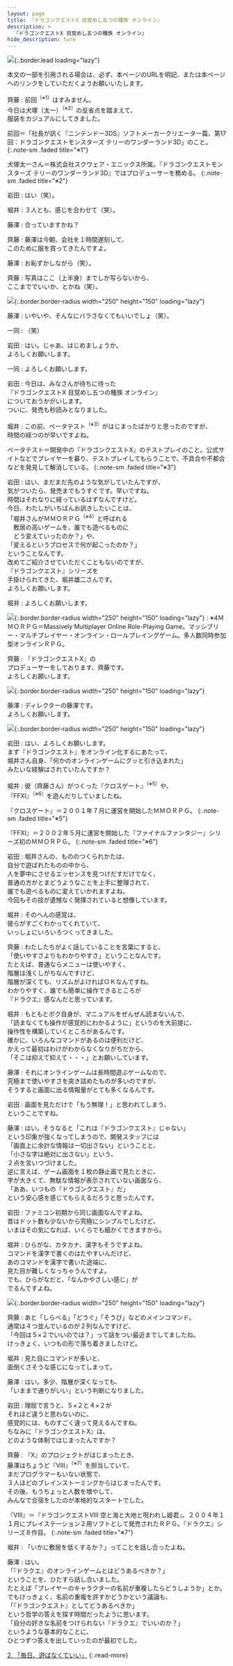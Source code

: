 ```yaml
---
layout: page
title: 『ドラゴンクエストX 目覚めし五つの種族 オンライン』
description: >
  『ドラゴンクエストX 目覚めし五つの種族 オンライン』
hide_description: ture
---
```


![](/interviews/jp/wii/s4mj/vol1/img/mainvisual1.jpg){:.border.lead loading="lazy"}

本文の一部を引用される場合は、必ず、本ページのURLを明記、または本ページへのリンクをしていただくようお願いいたします。

齊藤
: 前回<sup>（※1）</sup>はすみません。<br>今日は犬塚（太一）<sup>（※2）</sup>の反省点を踏まえて、<br>服装をカジュアルにしてきました。

前回＝「社長が訊く『ニンテンドー3DS』ソフトメーカークリエーター篇、第17回：ドラゴンクエストモンスターズ テリーのワンダーランド3D」のこと。
{:.note-sm .faded title="※1"}

犬塚太一さん＝株式会社スクウェア・エニックス所属。『ドラゴンクエストモンスターズ テリーのワンダーランド3D』ではプロデューサーを務める。
{:.note-sm .faded title="※2"}

岩田
: はい（笑）。

堀井
: ３人とも、感じを合わせて（笑）。

藤澤
: 合っていますかね？

齊藤
: 藤澤は今朝、会社を１時間遅刻して、<br>このために服を買ってきたんですよ。

藤澤
: お恥ずかしながら（笑）。

齊藤
: 写真はここ（上半身）までしか写らないから、<br>ここまででいいか、とかね（笑）。

![](/interviews/jp/wii/s4mj/vol1/img/photo1.jpg){:.border.border-radius width="250" height="150" loading="lazy"}

藤澤
: いやいや、そんなにバラさなくてもいいでしょ（笑）。

一同
: （笑）

岩田
: はい。じゃあ、はじめましょうか。<br>よろしくお願いします。

一同
: よろしくお願いします。

岩田
: 今日は、みなさんが待ちに待った<br>『ドラゴンクエストX 目覚めし五つの種族 オンライン』<br>についておうかがいします。<br>ついに、発売も秒読みとなりました。

堀井
: この前、ベータテスト<sup>（※3）</sup>がはじまったばかりと思ったのですが、<br>時間の経つのが早いですよね。

ベータテスト＝開発中の『ドラゴンクエストX』のテストプレイのこと。公式サイトなどでプレイヤーを募り、テストプレイしてもらうことで、不具合や不都合などを発見して解消している。
{:.note-sm .faded title="※3"}

岩田
: はい、まだまだ先のような気がしていたんですが、<br>気がついたら、発売までもうすぐです。早いですね。<br>時間はそれなりに経っているはずなんですけど。<br>今日、わたしがいちばんお訊きしたいことは、<br>「堀井さんがＭＭＯＲＰＧ<sup>（※4）</sup>と呼ばれる<br>　敷居の高いゲームを、誰でも遊べるものに<br>　どう変えていったのか？」や、<br>「変えるというプロセスで何が起こったのか？」<br>ということなんです。<br>改めてご紹介させていただくこともないのですが、<br>『ドラゴンクエスト』シリーズを<br>手掛けられてきた、堀井雄二さんです。<br>よろしくお願いします。

堀井
: よろしくお願いします。

![](/interviews/jp/wii/s4mj/vol1/img/photo2.jpg){:.border.border-radius width="250" height="150" loading="lazy"}
: ※4ＭＭＯＲＰＧ＝Massively Multiplayer Online Role-Playing Game。マッシブリー・マルチプレイヤー・オンライン・ロールプレイングゲーム。多人数同時参加型オンラインＲＰＧ。

齊藤
: 『ドラゴンクエストX』の<br>プロデューサーをしております、齊藤です。<br>よろしくお願いします。

![](/interviews/jp/wii/s4mj/vol1/img/photo3.jpg){:.border.border-radius width="250" height="150" loading="lazy"}

藤澤
: ディレクターの藤澤です。<br>よろしくお願いします。

![](/interviews/jp/wii/s4mj/vol1/img/photo4.jpg){:.border.border-radius width="250" height="150" loading="lazy"}

岩田
: はい、よろしくお願いします。<br>まず『ドラゴンクエスト』をオンライン化するにあたって、<br>堀井さん自身、「何かのオンラインゲームにグッと引き込まれた」<br>みたいな経験はされていたんですか？

堀井
: 彼（齊藤さん）がつくった『クロスゲート』<sup>（※5）</sup>や、<br>『FFXI』<sup>（※6）</sup>を遊んだりしていましたね。

『クロスゲート』＝２００１年７月に運営を開始したＭＭＯＲＰＧ。
{:.note-sm .faded title="※5"}

『FFXI』＝２００２年５月に運営を開始した『ファイナルファンタジー』シリーズ初のＭＭＯＲＰＧ。
{:.note-sm .faded title="※6"}

岩田
: 堀井さんの、もののつくられかたは、<br>自分で遊ばれたものの中から、<br>人を夢中にさせるエッセンスを見つけだすだけでなく、<br>普通の方がとまどうようなことを上手に整理されて、<br>誰でも遊べるものに変えていかれますよね。<br>今回もその技が遺憾なく発揮されていると想像しています。

堀井
: そのへんの感覚は、<br>彼らがすごくわかってくれていて、<br>いっしょにいろいろつくってきました。

齊藤
: わたしたちがよく話していることを言葉にすると、<br>「使いやすさよりもわかりやすさ」ということなんです。<br>たとえば、普通ならメニューは使いやすく、<br>階層は浅くしがちなんですけど、<br>階層が深くても、リズムがよければＯＫなんですね。<br>わかりやすく、誰でも簡単に操作できるところが<br>『ドラクエ』感なんだと思っています。

堀井
: もともとボク自身が、マニュアルをぜんぜん読まないんで、<br>「読まなくても操作が感覚的にわかるように」というのを大前提に、<br>操作性を構築していくところがあるんです。<br>確かに、いろんなコマンドがあるのは便利だけど、<br>かえって最初はわけがわからなくなりがちだから、<br>「そこは抑えて抑えて・・・」とお願いしています。

藤澤
: それにオンラインゲームは長時間遊ぶゲームなので、<br>究極まで使いやすさを突き詰めたものが多いのですが、<br>そうすると画面に出る情報量がとても多くなるんです。

岩田
: 画面を見ただけで「もう無理！」と思われてしまう、<br>ということですね。

藤澤
: はい。そうなると「これは『ドラゴンクエスト』じゃない」<br>という印象が強くなってしまうので、開発スタッフには<br>「画面上に余計な情報は一切出さない」ということと、<br>「小さな字は絶対に出さない」という、<br>２点を言いつづけました。<br>逆に言えば、ゲーム画面を１枚の静止画で見たときに、<br>字が大きくて、無駄な情報が表示されていない画面なら、<br>「ああ、いつもの『ドラゴンクエスト』だ」<br>という安心感を感じてもらえるだろうと思ったんです。

岩田
: ファミコン初期から同じ画面なんですよね。<br>昔はドット数も少ないから究極にシンプルでしたけど、<br>いまはその気になれば、いくらでも細かくできますから。

堀井
: ひらがな、カタカナ、漢字もそうですよね。<br>コマンドを漢字で書くのはたやすいんだけど、<br>あのコマンドを漢字で書いた途端に、<br>見た目が難しくなっちゃうんですよ。<br>でも、ひらがなだと、「なんかやさしい感じ」が<br>でるんですよね。

![](/interviews/jp/wii/s4mj/vol1/img/photo5.jpg){:.border.border-radius width="250" height="150" loading="lazy"}

齊藤
: あと「しらべる」「どうぐ」「そうび」などのメインコマンド。<br>通常は４つ並んでいるのが２列なんですけど、<br>「今回は５×２でいいのでは？」って話をつい最近までしてましたね。<br>けっきょく、いつもの形で落ち着きましたけど。

堀井
: 見た目にコマンドが多いと、<br>面倒くさそうな感じになってしまって。

藤澤
: はい。多少、階層が深くなっても、<br>「いままで通りがいい」という判断になりました。

岩田
: 理屈で言うと、５×２と４×２が<br>それほど違うと思わないのに、<br>感覚的には、ものすごく違って見えるんですね。<br>ちなみに『ドラゴンクエストX』は、<br>どのような体制ではじまったんですか？

齊藤
: 『X』のプロジェクトがはじまったとき、<br>藤澤はちょうど『VIII』<sup>（※7）</sup>を担当していて、<br>まだプログラマーもいない状態で、<br>３人ほどのブレインストーミングからはじまったんです。<br>その後、もうちょっと人数を増やして、<br>みんなで合宿をしたのが本格的なスタートでした。

『VIII』＝『ドラゴンクエストVIII 空と海と大地と呪われし姫君』。２００４年１１月にプレイステーション２用ソフトとして発売されたＲＰＧ。『ドラクエ』シリーズ８作目。
{:.note-sm .faded title="※7"}

堀井
: 「いかに敷居を低くするか？」ってことを話し合ったよね。

藤澤
: はい。<br>「『ドラクエ』のオンラインゲームとはどうあるべきか？」<br>ということを、ひたすら話し合いました。<br>たとえば「プレイヤーのキャラクターの名前が重複したらどうしようか」とか。<br>でもけっきょく、名前の重複を許すかどうかという議論も、<br>「『ドラゴンクエスト』としてどうあるべきか」<br>という哲学の答えを探す時間だったように思います。<br>「自分の好きな名前をつけられない『ドラクエ』でいいのか？」<br>というような基本的なことに、<br>ひとつずつ答えを出していったのが最初でした。



[2. 「毎日、遊ばなくていい」](2.md)
{:.read-more}

